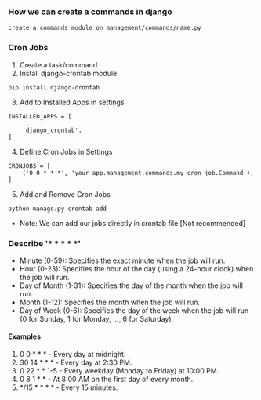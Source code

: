 ### How we can create a commands in django
```
create a commands module on management/commands/name.py
```

### Cron Jobs 
1. Create a task/command
2. Install django-crontab module
```
pip install django-crontab
``` 
3. Add to Installed Apps in settings
```
INSTALLED_APPS = [
    ...
    'django_crontab',
]
```
4. Define Cron Jobs in Settings
```
CRONJOBS = [
    ('0 0 * * *', 'your_app.management.commands.my_cron_job.Command'),
]
```
5. Add and Remove Cron Jobs
```
python manage.py crontab add
```
* Note: We can add our jobs directly in crontab file [Not recommended]

### Describe '* * * * *'

* Minute (0-59): Specifies the exact minute when the job will run.
* Hour (0-23): Specifies the hour of the day (using a 24-hour clock) when the job will run.
* Day of Month (1-31): Specifies the day of the month when the job will run.
* Month (1-12): Specifies the month when the job will run.
* Day of Week (0-6): Specifies the day of the week when the job will run (0 for Sunday, 1 for Monday, ..., 6 for Saturday).

#### Examples
1. 0 0 * * * - Every day at midnight.
2. 30 14 * * * - Every day at 2:30 PM.
3. 0 22 * * 1-5 - Every weekday (Monday to Friday) at 10:00 PM.
4. 0 8 1 * * - At 8:00 AM on the first day of every month.
5. */15 * * * * - Every 15 minutes.

